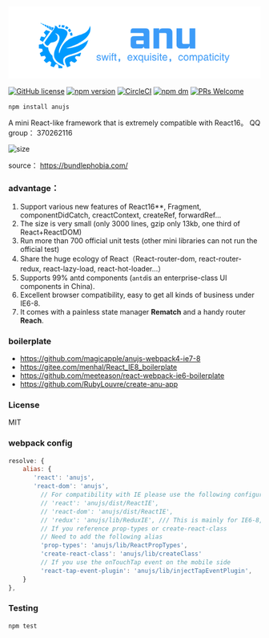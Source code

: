 
<center><img src="https://github.com/RubyLouvre/anu/blob/master/lib/logo.png?raw=true"></center>


[![GitHub license](https://img.shields.io/badge/license-MIT-blue.svg)](https://github.com/Rubylouvre/anu/blob/master/LICENSE) 
[![npm version](https://img.shields.io/npm/v/anujs.svg?style=flat)](https://www.npmjs.com/package/anujs)
[![CircleCI](https://circleci.com/gh/RubyLouvre/anu/tree/master.svg?style=svg)](https://circleci.com/gh/RubyLouvre/anu/tree/master)
[![npm dm](https://img.shields.io/npm/dm/@reach/router.svg?style=flat-square)](https://www.npmjs.com/package/anujs)
[![PRs Welcome](https://img.shields.io/badge/PRs-welcome-brightgreen.svg)](https://github.com/RubyLouvre/anu/pulls)


```bash
npm install anujs
```

A mini React-like framework that is extremely compatible with  React16。
QQ group：  370262116

![size](https://wx1.sinaimg.cn/mw690/7109e87fly1frfqw50lduj21kw0rzk0h.jpg)

source： https://bundlephobia.com/

### advantage：

1. Support various new features of React16**, Fragment, componentDidCatch, creactContext, createRef, forwardRef...
2. The size is very small (only 3000 lines, gzip only 13kb, one third of React+ReactDOM)
3. Run more than 700 official unit tests  (other mini libraries can not run the official test)
4. Share the huge ecology of React（React-router-dom, react-router-redux, react-lazy-load, react-hot-loader...）
5. Supports 99% antd components (`antd`is an enterprise-class UI components in China).
6. Excellent browser compatibility, easy to get all kinds of business under IE6-8.
7. It comes with a painless state manager **Rematch** and a handy router **Reach**.

### boilerplate 



* https://github.com/magicapple/anujs-webpack4-ie7-8
* https://gitee.com/menhal/React_IE8_boilerplate
* https://github.com/meeteason/react-webpack-ie6-boilerplate
* https://github.com/RubyLouvre/create-anu-app

### License

MIT

### webpack config

```js
resolve: {
    alias: {
       'react': 'anujs',
       'react-dom': 'anujs',
         // For compatibility with IE please use the following configuration
         // 'react': 'anujs/dist/ReactIE',
         // 'react-dom': 'anujs/dist/ReactIE',
         // 'redux': 'anujs/lib/ReduxIE', /// This is mainly for IE6-8, because of the poor performance of the isPlainObject method in the official source code.
         // If you reference prop-types or create-react-class
         // Need to add the following alias
         'prop-types': 'anujs/lib/ReactPropTypes',
         'create-react-class': 'anujs/lib/createClass'
         // If you use the onTouchTap event on the mobile side
         'react-tap-event-plugin': 'anujs/lib/injectTapEventPlugin',
    }
},
```


### Testing

```
npm test
```

